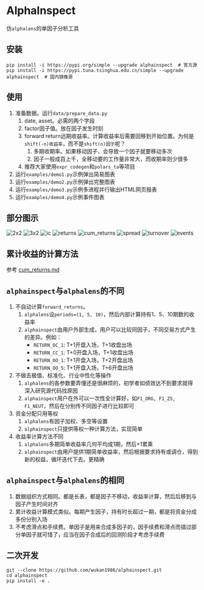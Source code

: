 # AlphaInspect

仿`alphalens`的单因子分析工具

## 安装

```commandline
pip install -i https://pypi.org/simple --upgrade alphainspect  # 官方源
pip install -i https://pypi.tuna.tsinghua.edu.cn/simple --upgrade alphainspect  # 国内镜像源
```

## 使用

1. 准备数据。运行`data/prepare_data.py`
    1. date, asset。必需的两个字段
    2. factor因子值。放在因子发生时刻
    3. forward return远期收益率。计算收益率后需要回移到开始位置。为何是`shift(-n)收益率`，而不是`shift(n)因子`呢？
        1. 多期收期率。如果移动因子，会导致一个因子就要移动多次
        2. 因子一般成百上千，全移动要的工作量非常大，而收期率则少很多
    4. 推荐大家使用`expr_codegen`和`polars_ta`等项目
2. 运行`examples/demo1.py`示例弹出简易图表
3. 运行`examples/demo2.py`示例弹出完整图表
4. 运行`examples/demo3.py`示例多进程并行输出HTML网页报表
5. 运行`examples/demo4.py`示例事件图表

## 部分图示

![2x2](docs/img/2x2.png)
![3x2](docs/img/3x2.png)
![ic](docs/img/ic.png)
![returns](docs/img/returns.png)
![cum_returns](docs/img/cum_returns.png)
![spread](docs/img/spread.png)
![turnover](docs/img/turnover.png)
![events](docs/img/events.png)

## 累计收益的计算方法

参考 [cum_returns.md](cum_returns.md)

## `alphainspect`与`alphalens`的不同

1. 不自动计算`forward_returns`。
    1. `alphalens`设`periods=(1, 5, 10)`，然后内部计算持有1、5、10期数的收益率
    2. `alphainspect`由用户外部生成，用户可以比较同因子，不同交易方式产生的差异。例如：
        - `RETURN_OC_1`: T+1开盘入场，T+1收盘出场
        - `RETURN_CC_1`: T+0开盘入场，T+1收盘出场
        - `RETURN_OO_1`: T+1开盘入场，T+2开盘出场
        - `RETURN_OO_5`: T+1开盘入场，T+6开盘出场
2. 不做去极值、标准化、行业中性化等操作
    1. `alphalens`的各参数要弄懂还是很麻烦的，初学者如绩效达不到要求就得深入研究源代码找原因
    2. `alphainspect`用户在外可以一次性全计算好，如`F1_ORG, F1_ZS, F1_NEUT`，然后在分别传不同因子进行比较即可
3. 资金分配只用等权
    1. `alphalens`有因子加权、多空等设置
    2. `alphainspect`只提供等权一种计算方法，实现简单
4. 收益率计算方法不同
    1. `alphalens`多期简单收益率几何平均成1期，然后+1累乘
    2. `alphainspect`由用户提供1期简单收益率，然后根据要求持有或调仓，得到新的权益，循环迭代下去。更精确

## `alphainspect`与`alphalens`的相同

1. 数据组织方式相同。都是长表，都是因子不移动，收益率计算，然后后移到与因子产生时间对齐
2. 累计收益计算模式类似。每期产生因子，持有时长超过一期，都是将资金分成多份分别入场
3. 不考虑滑点和手续费。单因子是用来合成多因子的，因手续费和滑点而错过部分单因子就可惜了，应当在因子合成后的回测阶段才考虑手续费

## 二次开发

```commandline
git --clone https://github.com/wukan1986/alphainspect.git
cd alphainspect
pip install -e .
```
